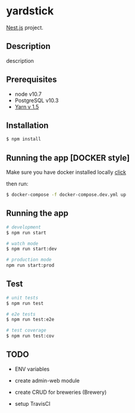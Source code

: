 # yardstick

[Nest.js](https://docs.nestjs.com/) project.

## Description

description

## Prerequisites

* node v10.7
* PostgreSQL v10.3
* [Yarn v 1.5](https://yarnpkg.com/lang/en/)

## Installation

```bash
$ npm install
```

## Running the app [DOCKER style]

Make sure you have docker installed locally [click](https://www.docker.com/community-edition#/download)

then run:

```bash
$ docker-compose -f docker-compose.dev.yml up
```

## Running the app

```bash
# development
$ npm run start

# watch mode
$ npm run start:dev

# production mode
npm run start:prod
```

## Test

```bash
# unit tests
$ npm run test

# e2e tests
$ npm run test:e2e

# test coverage
$ npm run test:cov
```

## TODO

* ENV variables

* create admin-web module

* create CRUD for breweries (Brewery)

* setup TravisCI
